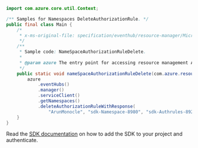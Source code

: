 ```java
import com.azure.core.util.Context;

/** Samples for Namespaces DeleteAuthorizationRule. */
public final class Main {
    /*
     * x-ms-original-file: specification/eventhub/resource-manager/Microsoft.EventHub/stable/2021-11-01/examples/NameSpaces/EHNameSpaceAuthorizationRuleDelete.json
     */
    /**
     * Sample code: NameSpaceAuthorizationRuleDelete.
     *
     * @param azure The entry point for accessing resource management APIs in Azure.
     */
    public static void nameSpaceAuthorizationRuleDelete(com.azure.resourcemanager.AzureResourceManager azure) {
        azure
            .eventHubs()
            .manager()
            .serviceClient()
            .getNamespaces()
            .deleteAuthorizationRuleWithResponse(
                "ArunMonocle", "sdk-Namespace-8980", "sdk-Authrules-8929", Context.NONE);
    }
}
```

Read the [SDK documentation](https://github.com/Azure/azure-sdk-for-java/blob/azure-resourcemanager_2.15.0/sdk/resourcemanager/azure-resourcemanager/README.md) on how to add the SDK to your project and authenticate.
